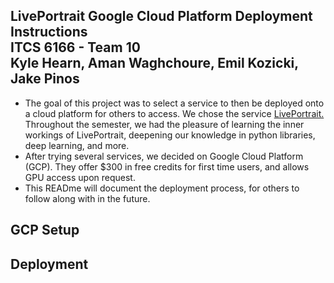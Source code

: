 ## LivePortrait Google Cloud Platform Deployment Instructions </br> ITCS 6166 - Team 10 </br> Kyle Hearn, Aman Waghchoure, Emil Kozicki, Jake Pinos
-  The goal of this project was to select a service to then be deployed onto a cloud platform for others to access. We chose the service [LivePortrait.](https://github.com/KwaiVGI/LivePortrait/tree/main) Throughout the semester, we had the pleasure of learning the inner workings of LivePortrait, deepening our knowledge in python libraries, deep learning, and more.
-  After trying several services, we decided on Google Cloud Platform (GCP). They offer $300 in free credits for first time users, and allows GPU access upon request.
-  This READme will document the deployment process, for others to follow along with in the future.
## GCP Setup
## Deployment
